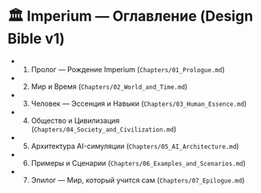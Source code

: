 # 🏛 Imperium — Оглавление (Design Bible v1)

- 01. Пролог — Рождение Imperium (`Chapters/01_Prologue.md`)
- 02. Мир и Время (`Chapters/02_World_and_Time.md`)
- 03. Человек — Эссенция и Навыки (`Chapters/03_Human_Essence.md`)
- 04. Общество и Цивилизация (`Chapters/04_Society_and_Civilization.md`)
- 05. Архитектура AI-симуляции (`Chapters/05_AI_Architecture.md`)
- 06. Примеры и Сценарии (`Chapters/06_Examples_and_Scenarios.md`)
- 07. Эпилог — Мир, который учится сам (`Chapters/07_Epilogue.md`)

